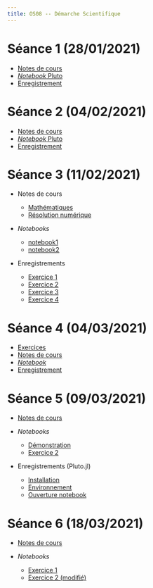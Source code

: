 ```yaml
---
title: OS08 -- Démarche Scientifique
---
```


<!--
Voici les informations relatives à la prochaine séance en distanciel :

* **Horaire** : 04/03/2021 de 15H00 à 19H15 ;
* **Lien zoom** : <https://us02web.zoom.us/j/85063364580?pwd=WXJZREJ6WlZHVkZpSDh6c0dGazJtQT09> ;
* **Meeting ID** : `850 6336 4580` ;
* **Mot de passe** : `32ZTpg`.
-->

# Séance 1 (28/01/2021)

* [Notes de cours](20210128/notes.pdf)
* [*Notebook* Pluto](20210128/notebook.html)
* [Enregistrement](https://filesender.renater.fr/?s=download&token=d95aedf4-35d6-4d1e-a5f9-a5854f7a35c5)

# Séance 2 (04/02/2021)

* [Notes de cours](20210204/notes.pdf)
* [*Notebook* Pluto](20210204/notebook.html)
* [Enregistrement](https://youtu.be/K6nscENHCQk)

# Séance 3 (11/02/2021)

* Notes de cours

	- [Mathématiques](20210211/math.pdf)
	- [Résolution numérique](20210211/num.pdf)

* *Notebooks*

	* [notebook1](20210211/notebook1.html)
	* [notebook2](20210211/notebook2.html)

* Enregistrements

	- [Exercice 1](https://youtu.be/VVQrT7P6mvg)
	- [Exercice 2](https://youtu.be/IGLNLxdLhfY)
	- [Exercice 3](https://youtu.be/7sC9U0Qwrik)
	- [Exercice 4](https://youtu.be/2T8-rONMJcg)

# Séance 4 (04/03/2021)

* [Exercices](20210304/exercices.pdf)
* [Notes de cours](20210304/cauchy.pdf)
* [*Notebook*](20210304/notebook.html)
* [Enregistrement](https://youtu.be/M22VdOsDpXI)

# Séance 5 (09/03/2021)

* [Notes de cours](20210309/notes.pdf)
* *Notebooks*

	- [Démonstration](20210309/demo.html)
	- [Exercice 2](20210309/ex2.html)

* Enregistrements (Pluto.jl)

	- [Installation](https://youtu.be/YRXcvLOeBGI)
	- [Environnement](https://youtu.be/vMrrSkp6M04)
	- [Ouverture notebook](https://youtu.be/PBl3EtRwSZI)

# Séance 6 (18/03/2021)

* [Notes de cours](20210318/notes.pdf)
* *Notebooks*

	- [Exercice 1](20210318/ex1.html)
	- [Exercice 2 (modifié)](20210318/ex2mod.html)

<!--
* Enregistrements (Pluto.jl)

	- [Installation](https://youtu.be/YRXcvLOeBGI)
	- [Environnement](https://youtu.be/vMrrSkp6M04)
	- [Ouverture notebook](https://youtu.be/PBl3EtRwSZI)
-->

<!--
# Examen

* [Énoncé](sujet.pdf)

# Documents TP/TD

1. [Notebook différences finies](fd.html)
1. [Notebook TP 0](tp0/sujet.html)
1. [Notebook TP 1](tp1/sujet.html)
1. Session Zoom du 05/11/2020

	- [Sujet de l'examen blanc](sujet.pdf)
	- [Correction](20201105.pdf)
	- [Application numérique](20201105_AN.html)
	- Enregistrements [audio](https://filesender.renater.fr/download.php?token=c5a70e3f-91bd-47ef-9986-3d09b95b75b3&files_ids=2857049) et [vidéo](https://filesender.renater.fr/download.php?token=c5a70e3f-91bd-47ef-9986-3d09b95b75b3&files_ids=2857050)
-->

